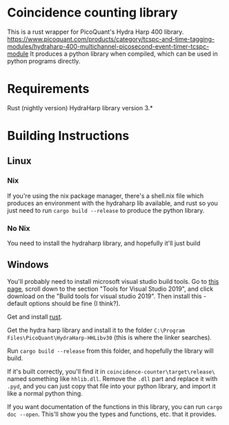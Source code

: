 # Coincidence counting library
This is a rust wrapper for PicoQuant's Hydra Harp 400 library. <https://www.picoquant.com/products/category/tcspc-and-time-tagging-modules/hydraharp-400-multichannel-picosecond-event-timer-tcspc-module>
It produces a python library when compiled, which can be used in python programs directly.

# Requirements
Rust (nightly version)
HydraHarp library version 3.*

# Building Instructions
## Linux
### Nix
If you're using the nix package manager, there's a shell.nix file which produces an environment with the hydraharp lib available, and rust so you just need to run 
`cargo build --release` to produce the python library.
### No Nix
You need to install the hydraharp library, and hopefully it'll just build
## Windows
You'll probably need to install microsoft visual studio build tools. 
Go to [this page](https://visualstudio.microsoft.com/downloads/#build-tools-for-visual-studio-2017), scroll down to the section "Tools for Visual Studio 2019", and click download on the "Build tools for visual studio 2019".
Then install this - default options should be fine (I think?).

Get and install [rust](https://rustup.rs/).

Get the hydra harp library and install it to the folder `C:\Program Files\PicoQuant\HydraHarp-HHLibv30` (this is where the linker searches).

Run `cargo build --release` from this folder, and hopefully the library will build.

If it's built correctly, you'll find it in `coincidence-counter\target\release\` named something like `hhlib.dll`. Remove the `.dll` part and replace it with `.pyd`, and you can just copy that file into your python library, and import it like a normal python thing.

If you want documentation of the functions in this library, you can run `cargo doc --open`. This'll show you the types and functions, etc. that it provides.
